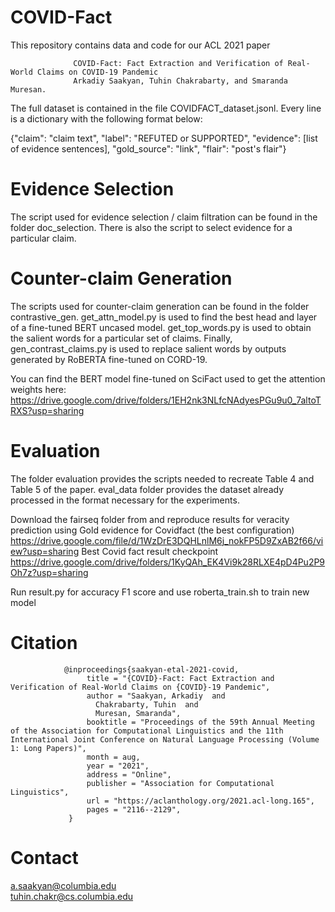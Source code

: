 # COVID-Fact

This repository contains data and code for our ACL 2021 paper 

                  COVID-Fact: Fact Extraction and Verification of Real-World Claims on COVID-19 Pandemic
                  Arkadiy Saakyan, Tuhin Chakrabarty, and Smaranda Muresan.

The full dataset is contained in the file COVIDFACT_dataset.jsonl. Every line is a dictionary with the following format below:

{"claim": "claim text", "label": "REFUTED or SUPPORTED", "evidence": [list of evidence sentences], "gold_source": "link", "flair": "post's flair"}

# Evidence Selection
The script used for evidence selection / claim filtration can be found in the folder doc_selection. There is also the script to select evidence for a particular claim. 

# Counter-claim Generation
The scripts used for counter-claim generation can be found in the folder contrastive_gen. get_attn_model.py is used to find the best head and layer of a fine-tuned BERT uncased model. get_top_words.py is used to obtain the salient words for a particular set of claims. Finally, gen_contrast_claims.py is used to replace salient words by outputs generated by RoBERTA fine-tuned on CORD-19.

You can find the BERT model fine-tuned on SciFact used to get the attention weights here: https://drive.google.com/drive/folders/1EH2nk3NLfcNAdyesPGu9u0_7altoTRXS?usp=sharing

# Evaluation
The folder evaluation provides the scripts needed to recreate Table 4 and Table 5 of the paper. eval_data folder provides the dataset already processed in the format necessary for the experiments.

Download the fairseq folder from and reproduce results for veracity prediction using Gold evidence for Covidfact (the best configuration)
              https://drive.google.com/file/d/1WzDrE3DQHLnlM6j_nokFP5D9ZxAB2f66/view?usp=sharing 
Best Covid fact result checkpoint
              https://drive.google.com/drive/folders/1KyQAh_EK4Vi9k28RLXE4pD4Pu2P9Oh7z?usp=sharing
              
Run result.py for accuracy F1 score and use roberta_train.sh to train new model


# Citation
                @inproceedings{saakyan-etal-2021-covid,
                     title = "{COVID}-Fact: Fact Extraction and Verification of Real-World Claims on {COVID}-19 Pandemic",
                     author = "Saakyan, Arkadiy  and
                       Chakrabarty, Tuhin  and
                       Muresan, Smaranda",
                     booktitle = "Proceedings of the 59th Annual Meeting of the Association for Computational Linguistics and the 11th International Joint Conference on Natural Language Processing (Volume 1: Long Papers)",
                     month = aug,
                     year = "2021",
                     address = "Online",
                     publisher = "Association for Computational Linguistics",
                     url = "https://aclanthology.org/2021.acl-long.165",
                     pages = "2116--2129",
                 }


# Contact
a.saakyan@columbia.edu <br>
tuhin.chakr@cs.columbia.edu

